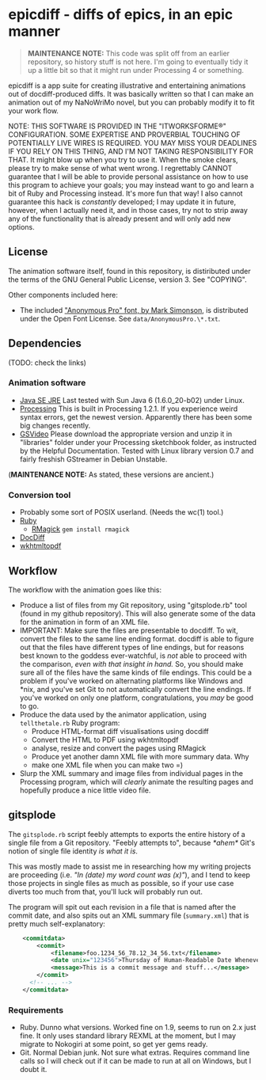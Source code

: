 # epicdiff - diffs of epics, in an epic manner

> **MAINTENANCE NOTE:** This code was split off from an earlier
> repository, so history stuff is not here. I'm going to eventually
> tidy it up a little bit so that it might run under Processing
> 4 or something.

epicdiff is a app suite for creating illustrative and entertaining
animations out of docdiff-produced diffs. It was basically written so
that I can make an animation out of my NaNoWriMo novel, but you can
probably modify it to fit your work flow.

NOTE: THIS SOFTWARE IS PROVIDED IN THE "ITWORKSFORME®" CONFIGURATION.
SOME EXPERTISE AND PROVERBIAL TOUCHING OF POTENTIALLY LIVE WIRES IS
REQUIRED. YOU MAY MISS YOUR DEADLINES IF YOU RELY ON THIS THING, AND
I'M NOT TAKING RESPONSIBILITY FOR THAT. It might blow up when you try
to use it. When the smoke clears, please try to make sense of what
went wrong. I regrettably CANNOT guarantee that I will be able to
provide personal assistance on how to use this program to achieve your
goals; you may instead want to go and learn a bit of Ruby and
Processing instead. It's more fun that way! I also cannot guarantee
this hack is *constantly* developed; I may update it in future,
however, when I actually need it, and in those cases, try not to strip
away any of the functionality that is already present and will only
add new options.

## License

The animation software itself, found in this repository, is
distiributed under the terms of the GNU General Public License,
version 3. See "COPYING".

Other components included here:

* The included ["Anonymous Pro" font, by Mark Simonson](http://www.ms-studio.com/FontSales/anonymouspro.html), is distributed
  under the Open Font License. See `data/AnonymousPro.\*.txt`.

## Dependencies

(TODO: check the links)

### Animation software

* [Java SE JRE](http://www.java.com/)
  Last tested with Sun Java 6 (1.6.0_20-b02) under Linux.
* [Processing](http://processing.org/)
  This is built in Processing 1.2.1. If you experience weird syntax
  errors, get the newest version. Apparently there has been some
  big changes recently.
* [GSVideo](http://gsvideo.sourceforge.net/)
  Please download the appropriate version and unzip it in
  "libraries" folder under your Processing sketchbook folder,
  as instructed by the Helpful Documentation. Tested with Linux
  library version 0.7 and fairly freshish GStreamer in
  Debian Unstable.

(**MAINTENANCE NOTE:** As stated, these versions are ancient.)

### Conversion tool

* Probably some sort of POSIX userland. (Needs the wc(1) tool.)
* [Ruby](http://www.ruby-lang.org/en/)
  * [RMagick](http://rmagick.rubyforge.org/) `gem install rmagick`
* [DocDiff](http://www.kt.rim.or.jp/~hisashim/docdiff/)
* [wkhtmltopdf](http://code.google.com/p/wkhtmltopdf/)

## Workflow

The workflow with the animation goes like this:

* Produce a list of files from my Git repository, using "gitsplode.rb"
  tool (found in my github repository). This will also generate some
  of the data for the animation in form of an XML file.
* IMPORTANT: Make sure the files are presentable to docdiff. To
  wit, convert the files to the same line ending format. docdiff is
  able to figure out that the files have different types of line
  endings, but for reasons best known to the goddess ever-watchful,
  is *not* able to proceed with the comparison, *even with that
  insight in hand.* So, you should make sure all of the files have
  the same kinds of file endings. This could be a problem if you've
  worked on alternating platforms like Windows and *nix, and you've
  set Git to not automatically convert the line endings. If you've
  worked on only one platform, congratulations, you *may* be good to
  go.
* Produce the data used by the animator application, using
  `tellthetale.rb` Ruby program:
  * Produce HTML-format diff visualisations using docdiff
  * Convert the HTML to PDF using wkhtmltopdf
  * analyse, resize and convert the pages using RMagick
  * Produce yet another damn XML file with more summary data. Why
  * make one XML file when you can make two =)
* Slurp the XML summary and image files from individual pages in the
  Processing program, which will *clearly* animate the resulting
  pages and hopefully produce a nice little video file.

## gitsplode

The `gitsplode.rb` script feebly attempts to exports the entire
history of a single file from a Git repository. "Feebly attempts to",
because *\*ahem\** Git's notion of single file identity *is what it
is*.

This was mostly made to assist me in researching how my writing
projects are proceeding (i.e. *"In (date) my word count was (x)"*),
and I tend to keep those projects in single files as much as possible,
so if your use case diverts too much from that, you'll luck will
probably run out.

The program will spit out each revision in a file that is named after
the commit date, and also spits out an XML summary file
(`summary.xml`) that is pretty much self-explanatory:

```xml
    <commitdata>
        <commit>
            <filename>foo.1234_56_78.12_34_56.txt</filename>
            <date unix="123456">Thursday of Human-Readable Date Whenever</date>
            <message>This is a commit message and stuff...</message>
        </commit>
      <!-- ... -->
    </commitdata>
```

### Requirements

* Ruby. Dunno what versions. Worked fine on 1.9, seems to run on 2.x
  just fine. It only uses standard library REXML at the moment, but I
  may migrate to Nokogiri at some point, so get yer gems ready.
* Git. Normal Debian junk. Not sure what extras. Requires command line
  calls so I will check out if it can be made to run at all on
  Windows, but I doubt it.
